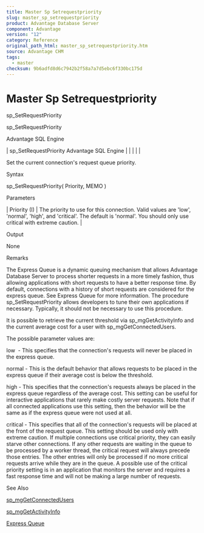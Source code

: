 ```yaml
---
title: Master Sp Setrequestpriority
slug: master_sp_setrequestpriority
product: Advantage Database Server
component: Advantage
version: "12"
category: Reference
original_path_html: master_sp_setrequestpriority.htm
source: Advantage CHM
tags:
  - master
checksum: 9b6adfd8d6c7942b2f58a7a7d5ebc6f330bc175d
---
```


# Master Sp Setrequestpriority

sp\_SetRequestPriority

sp\_SetRequestPriority

Advantage SQL Engine

| sp\_SetRequestPriority  Advantage SQL Engine |  |  |  |  |

Set the current connection's request queue priority.

Syntax

sp\_SetRequestPriority( Priority, MEMO )

Parameters

| Priority (I) | The priority to use for this connection. Valid values are 'low', 'normal', 'high', and 'critical'. The default is 'normal'. You should only use critical with extreme caution. |

Output

None

Remarks

The Express Queue is a dynamic queuing mechanism that allows Advantage Database Server to process shorter requests in a more timely fashion, thus allowing applications with short requests to have a better response time. By default, connections with a history of short requests are considered for the express queue. See Express Queue for more information. The procedure sp\_SetRequestPriority allows developers to tune their own applications if necessary. Typically, it should not be necessary to use this procedure.

It is possible to retrieve the current threshold via sp\_mgGetActivityInfo and the current average cost for a user with sp\_mgGetConnectedUsers.

The possible parameter values are:

low  - This specifies that the connection's requests will never be placed in the express queue.

normal - This is the default behavior that allows requests to be placed in the express queue if their average cost is below the threshold.

high - This specifies that the connection's requests always be placed in the express queue regardless of the average cost. This setting can be useful for interactive applications that rarely make costly server requests. Note that if all connected applications use this setting, then the behavior will be the same as if the express queue were not used at all.

critical - This specifies that all of the connection's requests will be placed at the front of the request queue. This setting should be used only with extreme caution. If multiple connections use critical priority, they can easily starve other connections. If any other requests are waiting in the queue to be processed by a worker thread, the critical request will always precede those entries. The other entries will only be processed if no more critical requests arrive while they are in the queue. A possible use of the critical priority setting is in an application that monitors the server and requires a fast response time and will not be making a large number of requests.

See Also

[sp\_mgGetConnectedUsers](master_sp_mggetconnectedusers.md)

[sp\_mgGetActivityInfo](master_sp_mggetactivityinfo.md)

[Express Queue](master_express_queue.md)
